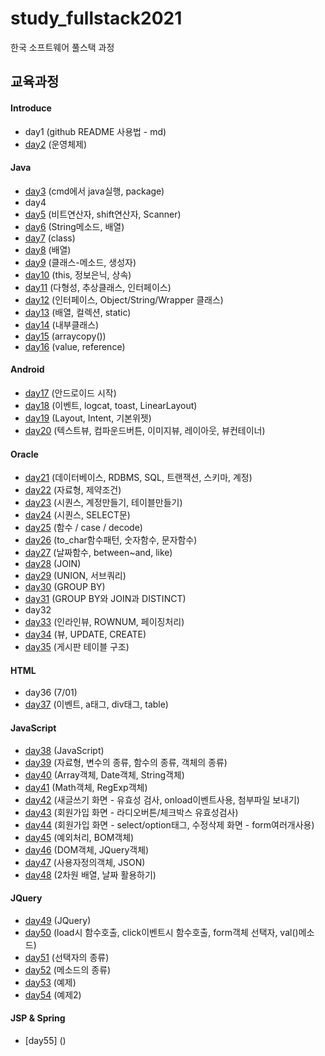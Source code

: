 # study_fullstack2021
한국 소프트웨어 풀스택 과정


## 교육과정
#### Introduce
- day1 (github README 사용법 - md)
- [day2](day2/README.md) (운영체제)

#### Java
- [day3](day3) (cmd에서 java실행, package)
- day4
- [day5](day5) (비트연산자, shift연산자, Scanner)
- [day6](day6) (String메소드, 배열)
- [day7](day7) (class)
- [day8](day8) (배열)
- [day9](day9) (클래스-메소드, 생성자)
- [day10](day10) (this, 정보은닉, 상속)
- [day11](day11) (다형성, 추상클래스, 인터페이스)
- [day12](day12) (인터페이스, Object/String/Wrapper 클래스)
- [day13](day13) (배열, 컬렉션, static)
- [day14](day14) (내부클래스)
- [day15](day15) (arraycopy())
- [day16](day16) (value, reference)

#### Android
- [day17](day17) (안드로이드 시작)
- [day18](day18) (이벤트, logcat, toast, LinearLayout)
- [day19](day19) (Layout, Intent, 기본위젯)
- [day20](day20) (텍스트뷰, 컴파운드버튼, 이미지뷰, 레이아웃, 뷰컨테이너)

#### Oracle
- [day21](day21) (데이터베이스, RDBMS, SQL, 트랜잭션, 스키마, 계정)
- [day22](day22) (자료형, 제약조건)
- [day23](day23) (시퀀스, 계정만들기, 테이블만들기)
- [day24](day24) (시퀀스, SELECT문)
- [day25](day25) (함수 / case / decode)
- [day26](day26) (to_char함수패턴, 숫자함수, 문자함수)
- [day27](day27) (날짜함수, between~and, like)
- [day28](day28) (JOIN)
- [day29](day29) (UNION, 서브쿼리)
- [day30](day30) (GROUP BY)
- [day31](day31) (GROUP BY와 JOIN과 DISTINCT)
- day32
- [day33](day33) (인라인뷰, ROWNUM, 페이징처리)
- [day34](day34) (뷰, UPDATE, CREATE)
- [day35](day35) (게시판 테이블 구조)

#### HTML
- day36 (7/01)
- [day37](day37) (이벤트, a태그, div태그, table)

#### JavaScript
- [day38](day38) (JavaScript)
- [day39](day39) (자료형, 변수의 종류, 함수의 종류, 객체의 종류)
- [day40](day40) (Array객체, Date객체, String객체)
- [day41](day41) (Math객체, RegExp객체)
- [day42](day42) (새글쓰기 화면 - 유효성 검사, onload이벤트사용, 첨부파일 보내기)
- [day43](day43) (회원가입 화면 - 라디오버튼/체크박스 유효성검사)
- [day44](day44) (회원가입 화면 - select/option태그, 수정삭제 화면 - form여러개사용)
- [day45](day45) (예외처리, BOM객체)
- [day46](day46) (DOM객체, JQuery객체)
- [day47](day47) (사용자정의객체, JSON)
- [day48](day48) (2차원 배열, 날짜 활용하기)

#### JQuery
- [day49](day49) (JQuery)
- [day50](day50) (load시 함수호출, click이벤트시 함수호출, form객체 선택자, val()메소드)
- [day51](day51) (선택자의 종류)
- [day52](day52) (메소드의 종류)
- [day53](day53) (예제)
- [day54](day54) (예제2)

#### JSP & Spring
- [day55] ()


